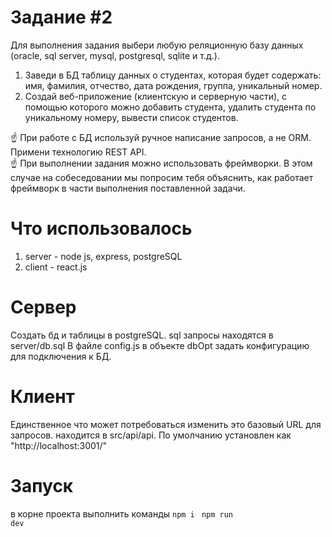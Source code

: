 # Задание #2

Для выполнения задания выбери любую реляционную базу данных (oracle, sql server, mysql, postgresql, sqlite и т.д.).

1. Заведи в БД таблицу данных о студентах, которая будет содержать: имя, фамилия, отчество, дата рождения, группа,
   уникальный номер.
2. Создай веб-приложение (клиентскую и серверную части), с помощью которого можно добавить студента, удалить студента по
   уникальному номеру, вывести список студентов.

<aside>
☝ При работе с БД используй ручное написание запросов, а не ORM. Примени технологию REST API.

</aside>

<aside>
☝ При выполнении задания можно использовать фреймворки. В этом случае на собеседовании мы попросим тебя объяснить, как работает фреймворк в части выполнения поставленной задачи.
</aside>

# Что использовалось

1. server - node js, express, postgreSQL
2. client - react.js

# Сервер

Создать бд и таблицы в postgreSQL. sql запросы находятся в server/db.sql В файле config.js в объекте dbOpt задать
конфигурацию для подключения к БД.

# Клиент

Единственное что может потребоваться изменить это базовый URL для запросов. находится в src/api/api. По умолчанию
установлен как "http://localhost:3001/"

# Запуск

в корне проекта выполнить команды <code>npm i</code> <code> npm run dev</code> 
